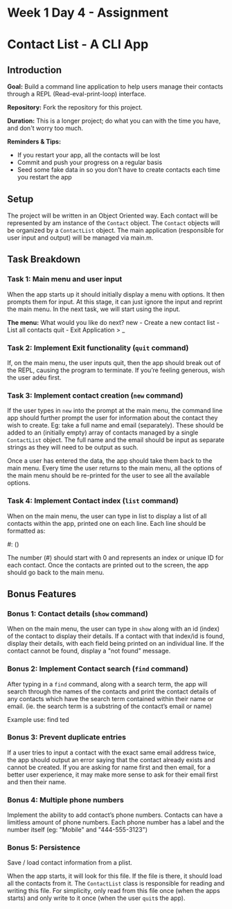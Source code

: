 Week 1 Day 4 - Assignment
============

# Contact List - A CLI App

## Introduction

**Goal:** Build a command line application to help users manage their contacts through a REPL (Read-eval-print-loop) interface.

**Repository:** Fork the repository for this project.

**Duration:** This is a longer project; do what you can with the time you have, and don't worry too much.

**Reminders & Tips:**
* If you restart your app, all the contacts will be lost
* Commit and push your progress on a regular basis
* Seed some fake data in so you don’t have to create contacts each time you restart the app

## Setup

The project will be written in an Object Oriented way. Each contact will be represented by am instance of the `Contact` object. The `Contact` objects will be organized by a `ContactList` object. The main application (responsible for user input and output) will be managed via main.m.

## Task Breakdown

### Task 1: Main menu and user input

When the app starts up it should initially display a menu with options. It then prompts them for input. At this stage, it can just ignore the input and reprint the main menu. In the next task, we will start using the input.

**The menu:**
    What would you like do next?
    new  - Create a new contact
    list - List all contacts
    quit - Exit Application
    > _

### Task 2: Implement Exit functionality (`quit` command)

If, on the main menu, the user inputs quit, then the app should break out of the REPL, causing the program to terminate. If you’re feeling generous, wish the user adéu first.

### Task 3: Implement contact creation (`new` command)

If the user types in `new` into the prompt at the main menu, the command line app should further prompt the user for information about the contact they wish to create. Eg: take a full name and email (separately). These should be added to an (initially empty) array of contacts managed by a single `ContactList` object. The full name and the email should be input as separate strings as they will need to be output as such.

Once a user has entered the data, the app should take them back to the main menu. Every time the user returns to the main menu, all the options of the main menu should be re-printed for the user to see all the available options.

### Task 4: Implement Contact index (`list` command)

When on the main menu, the user can type in list to display a list of all contacts within the app, printed one on each line. Each line should be formatted as:

   #: <full name> (<email>)

The number (#) should start with 0 and represents an index or unique ID for each contact. Once the contacts are printed out to the screen, the app should go back to the main menu.


## Bonus Features

### Bonus 1: Contact details (`show` command)

When on the main menu, the user can type in `show` along with an id (index) of the contact to display their details. If a contact with that index/id is found, display their details, with each field being printed on an individual line. If the contact cannot be found, display a "not found" message.

### Bonus 2: Implement Contact search (`find` command)

After typing in a `find` command, along with a search term, the app will search through the names of the contacts and print the contact details of any contacts which have the search term contained within their name or email. (ie. the search term is a substring of the contact’s email or name)

Example use:
   find ted


### Bonus 3: Prevent duplicate entries

If a user tries to input a contact with the exact same email address twice, the app should output an error saying that the contact already exists and cannot be created. If you are asking for name first and then email, for a better user experience, it may make more sense to ask for their email first and then their name.

### Bonus 4: Multiple phone numbers

Implement the ability to add contact’s phone numbers. Contacts can have a limitless amount of phone numbers. Each phone number has a label and the number itself (eg: "Mobile" and "444-555-3123")

### Bonus 5: Persistence

Save / load contact information from a plist.

When the app starts, it will look for this file. If the file is there, it should load all the contacts from it. The `ContactList` class is responsible for reading and writing this file. For simplicity, only read from this file once (when the apps starts) and only write to it once (when the user `quit`s the app).
